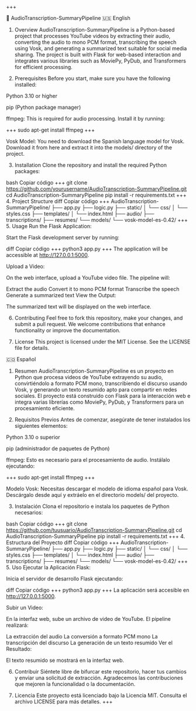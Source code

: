 +++

📄 AudioTranscription-SummaryPipeline
🇺🇸 English
1. Overview
AudioTranscription-SummaryPipeline is a Python-based project that processes YouTube videos by extracting their audio, converting the audio to mono PCM format, transcribing the speech using Vosk, and generating a summarized text suitable for social media sharing. The project is built with Flask for web-based interaction and integrates various libraries such as MoviePy, PyDub, and Transformers for efficient processing.

2. Prerequisites
Before you start, make sure you have the following installed:

Python 3.10 or higher

pip (Python package manager)

ffmpeg: This is required for audio processing. Install it by running:

+++
sudo apt-get install ffmpeg
+++

Vosk Model: You need to download the Spanish language model for Vosk. Download it from here and extract it into the models/ directory of the project.

3. Installation
Clone the repository and install the required Python packages:

bash
Copiar código
+++
git clone https://github.com/yourusername/AudioTranscription-SummaryPipeline.git
cd AudioTranscription-SummaryPipeline
pip install -r requirements.txt
+++
4. Project Structure
diff
Copiar código
+++
AudioTranscription-SummaryPipeline/
├── app.py
├── logic.py
├── static/
│   └── css/
│       └── styles.css
├── templates/
│   └── index.html
├── audio/
├── transcriptions/
├── resumes/
└── models/
    └── vosk-model-es-0.42/
+++
5. Usage
Run the Flask Application:

Start the Flask development server by running:

diff
Copiar código
+++
python3 app.py
+++
The application will be accessible at http://127.0.0.1:5000.

Upload a Video:

On the web interface, upload a YouTube video file. The pipeline will:

Extract the audio
Convert it to mono PCM format
Transcribe the speech
Generate a summarized text
View the Output:

The summarized text will be displayed on the web interface.

6. Contributing
Feel free to fork this repository, make your changes, and submit a pull request. We welcome contributions that enhance functionality or improve the documentation.

7. License
This project is licensed under the MIT License. See the LICENSE file for details.

🇨🇴 Español
1. Resumen
AudioTranscription-SummaryPipeline es un proyecto en Python que procesa videos de YouTube extrayendo su audio, convirtiéndolo a formato PCM mono, transcribiendo el discurso usando Vosk, y generando un texto resumido apto para compartir en redes sociales. El proyecto está construido con Flask para la interacción web e integra varias librerías como MoviePy, PyDub, y Transformers para un procesamiento eficiente.

2. Requisitos Previos
Antes de comenzar, asegúrate de tener instalados los siguientes elementos:

Python 3.10 o superior

pip (administrador de paquetes de Python)

ffmpeg: Esto es necesario para el procesamiento de audio. Instálalo ejecutando:

+++
sudo apt-get install ffmpeg
+++

Modelo Vosk: Necesitas descargar el modelo de idioma español para Vosk. Descárgalo desde aquí y extráelo en el directorio models/ del proyecto.

3. Instalación
Clona el repositorio e instala los paquetes de Python necesarios:

bash
Copiar código
+++
git clone https://github.com/tuusuario/AudioTranscription-SummaryPipeline.git
cd AudioTranscription-SummaryPipeline
pip install -r requirements.txt
+++
4. Estructura del Proyecto
diff
Copiar código
+++
AudioTranscription-SummaryPipeline/
├── app.py
├── logic.py
├── static/
│   └── css/
│       └── styles.css
├── templates/
│   └── index.html
├── audio/
├── transcriptions/
├── resumes/
└── models/
    └── vosk-model-es-0.42/
+++
5. Uso
Ejecutar la Aplicación Flask:

Inicia el servidor de desarrollo Flask ejecutando:

diff
Copiar código
+++
python3 app.py
+++
La aplicación será accesible en http://127.0.0.1:5000.

Subir un Video:

En la interfaz web, sube un archivo de video de YouTube. El pipeline realizará:

La extracción del audio
La conversión a formato PCM mono
La transcripción del discurso
La generación de un texto resumido
Ver el Resultado:

El texto resumido se mostrará en la interfaz web.

6. Contribuir
Siéntete libre de bifurcar este repositorio, hacer tus cambios y enviar una solicitud de extracción. Agradecemos las contribuciones que mejoren la funcionalidad o la documentación.

7. Licencia
Este proyecto está licenciado bajo la Licencia MIT. Consulta el archivo LICENSE para más detalles.
+++